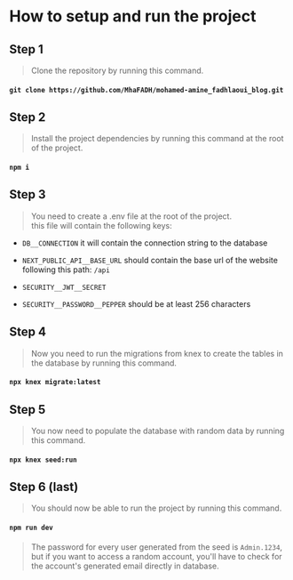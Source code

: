 # How to setup and run the project

## Step 1

> Clone the repository by running this command.<br/>

#### `git clone https://github.com/MhaFADH/mohamed-amine_fadhlaoui_blog.git`

## Step 2

> Install the project dependencies by running this command at the root of the project.<br/>

#### `npm i`

## Step 3

> You need to create a .env file at the root of the project.
> <br/>this file will contain the following keys:

- `DB__CONNECTION` it will contain the connection string to the database

- `NEXT_PUBLIC_API__BASE_URL` should contain the base url of the website following this path: `/api`

- `SECURITY__JWT__SECRET`

- `SECURITY__PASSWORD__PEPPER` should be at least 256 characters

## Step 4

> Now you need to run the migrations from knex to create the tables in the database by running this command.<br/>

#### `npx knex migrate:latest`

## Step 5

> You now need to populate the database with random data by running this command.<br/>

#### `npx knex seed:run`

## Step 6 (last)

> You should now be able to run the project by running this command.

#### `npm run dev`

> The password for every user generated from the seed is `Admin.1234`, but if you want to access a random account, you'll have to check for the account's generated email directly in database.
